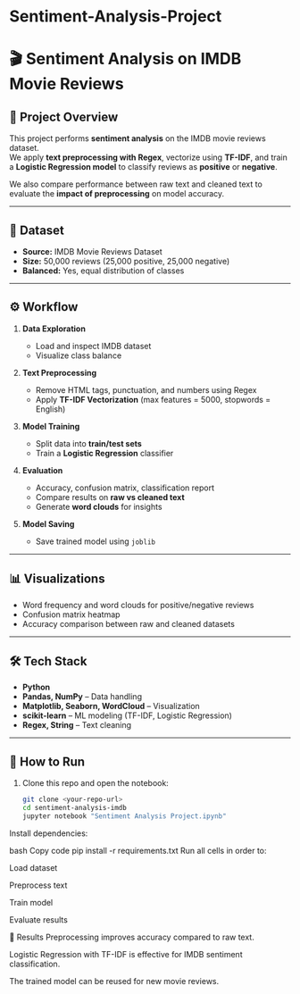 # Sentiment-Analysis-Project
# 🎬 Sentiment Analysis on IMDB Movie Reviews  

## 📌 Project Overview  
This project performs **sentiment analysis** on the IMDB movie reviews dataset.  
We apply **text preprocessing with Regex**, vectorize using **TF-IDF**, and train a **Logistic Regression model** to classify reviews as **positive** or **negative**.  

We also compare performance between raw text and cleaned text to evaluate the **impact of preprocessing** on model accuracy.  

---

## 📂 Dataset  
- **Source:** IMDB Movie Reviews Dataset  
- **Size:** 50,000 reviews (25,000 positive, 25,000 negative)  
- **Balanced:** Yes, equal distribution of classes  

---

## ⚙️ Workflow  

1. **Data Exploration**  
   - Load and inspect IMDB dataset  
   - Visualize class balance  

2. **Text Preprocessing**  
   - Remove HTML tags, punctuation, and numbers using Regex  
   - Apply **TF-IDF Vectorization** (max features = 5000, stopwords = English)  

3. **Model Training**  
   - Split data into **train/test sets**  
   - Train a **Logistic Regression** classifier  

4. **Evaluation**  
   - Accuracy, confusion matrix, classification report  
   - Compare results on **raw vs cleaned text**  
   - Generate **word clouds** for insights  

5. **Model Saving**  
   - Save trained model using `joblib`  

---

## 📊 Visualizations  
- Word frequency and word clouds for positive/negative reviews  
- Confusion matrix heatmap  
- Accuracy comparison between raw and cleaned datasets  

---

## 🛠️ Tech Stack  
- **Python**  
- **Pandas, NumPy** – Data handling  
- **Matplotlib, Seaborn, WordCloud** – Visualization  
- **scikit-learn** – ML modeling (TF-IDF, Logistic Regression)  
- **Regex, String** – Text cleaning  

---

## 🚀 How to Run  

1. Clone this repo and open the notebook:  
   ```bash
   git clone <your-repo-url>
   cd sentiment-analysis-imdb
   jupyter notebook "Sentiment Analysis Project.ipynb"
Install dependencies:

bash
Copy code
pip install -r requirements.txt
Run all cells in order to:

Load dataset

Preprocess text

Train model

Evaluate results

📌 Results
Preprocessing improves accuracy compared to raw text.

Logistic Regression with TF-IDF is effective for IMDB sentiment classification.

The trained model can be reused for new movie reviews.

